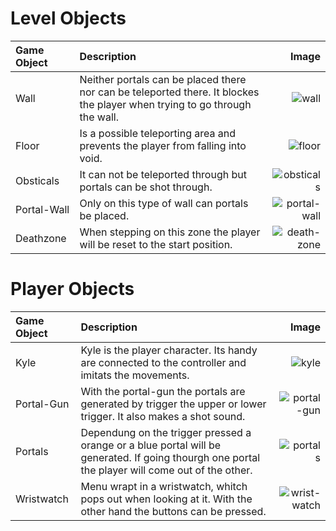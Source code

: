 # Level Objects

| Game Object            | Description                                                                                                                 |                                    Image |
| :--------------------- | :-------------------------------------------------------------------------------------------------------------------------- | ---------------------------------------: | 
| Wall                   | Neither portals can be placed there nor can be teleported there. It blockes the player when trying to go through the wall.  | ![wall](./images/wall.png)               |
| Floor                  | Is a possible teleporting area and prevents the player from falling into void.                                              | ![floor](./images/floor.png)             |
| Obsticals              | It can not be teleported through but portals can be shot through.                                                           | ![obsticals](./images/obstical.png)      |
| Portal-Wall            | Only on this type of wall can portals be placed.                                                                            | ![portal-wall](./images/portal_wall.png) |
| Deathzone              | When stepping on this zone the player will be reset to the start position.                                                  | ![death-zone](./images/death_zone.png)   |

# Player Objects

| Game Object            | Description                                                                                                                                       |                                    Image |
| :--------------------- | :------------------------------------------------------------------------------------------------------------------------------------------------ | ---------------------------------------: | 
| Kyle                   | Kyle is the player character. Its handy are connected to the controller and imitats the movements.                                                | ![kyle](./images/kyle.png)               | 
| Portal-Gun             | With the portal-gun the portals are generated by trigger the upper or lower trigger. It also makes a shot sound.                                  | ![portal-gun](./images/portal_gun.png)             |
| Portals                | Dependung on the trigger pressed a orange or a blue portal will be generated. If going thourgh one portal the player will come out of the other.  | ![portals](./images/portals.png)      |
| Wristwatch             | Menu wrapt in a wristwatch, whitch pops out when looking at it. With the other hand the buttons can be pressed.                                   | ![wrist-watch](./images/portalVR_wrist-watch.gif) |